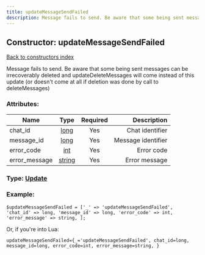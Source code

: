 ```yaml
---
title: updateMessageSendFailed
description: Message fails to send. Be aware that some being sent messages can be irrecoverably deleted and updateDeleteMessages will come instead of this update (or doesn't come at all if deletion was done by call to deleteMessages)
---
```

## Constructor: updateMessageSendFailed  
[Back to constructors index](index.md)



Message fails to send. Be aware that some being sent messages can be irrecoverably deleted and updateDeleteMessages will come instead of this update (or doesn't come at all if deletion was done by call to deleteMessages)

### Attributes:

| Name     |    Type       | Required | Description |
|----------|:-------------:|:--------:|------------:|
|chat\_id|[long](../types/long.md) | Yes|Chat identifier|
|message\_id|[long](../types/long.md) | Yes|Message identifier|
|error\_code|[int](../types/int.md) | Yes|Error code|
|error\_message|[string](../types/string.md) | Yes|Error message|



### Type: [Update](../types/Update.md)


### Example:

```
$updateMessageSendFailed = ['_' => 'updateMessageSendFailed', 'chat_id' => long, 'message_id' => long, 'error_code' => int, 'error_message' => string, ];
```  

Or, if you're into Lua:  


```
updateMessageSendFailed={_='updateMessageSendFailed', chat_id=long, message_id=long, error_code=int, error_message=string, }

```


